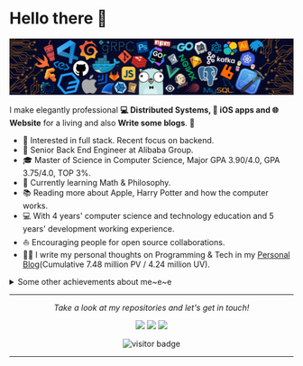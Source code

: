 # Hello there 👋

![](https://github.com/IYABAO/IYABAO/blob/master/icons/header_.png)

I make elegantly professional **💻 Distributed Systems, 📱 iOS apps and 🌐 Website** for a living and also **Write some blogs**. 🌈    

* 🧐   Interested in full stack. Recent focus on backend.
* 💼   Senior Back End Engineer at Alibaba Group.
* 🎓   Master of Science in Computer Science, Major GPA 3.90/4.0, GPA 3.75/4.0, TOP 3%.
* 🌱   Currently learning Math & Philosophy.
* 📚   Reading more about Apple, Harry Potter and how the computer works.
* 💻   With 4 years' computer science and technology education and 5 years' development working experience.
* ⛵   Encouraging people for open source collaborations.
* ✍🏻   I write my personal thoughts on Programming & Tech in my [Personal Blog](https://i.plbear.com/)(Cumulative 7.48 million PV / 4.24 million UV).

<details>
  <summary>Some other achievements about me~e~e</summary>
  <br>

* 💖   Be proud of CMU. My heart is in the work. 
* 🎉   Professional Membership of ACM / IEEE / IEEE-CS / CCF.
* 🍎   Apple Developer.👨🏻‍💻 & Apple Teacher.🤪

<p align="center">
<img src="https://github.com/IYABAO/IYABAO/blob/master/icons/CMU.png" height="100" width="100"/></a>
<a><img src="https://github.com/IYABAO/IYABAO/blob/master/icons/ACM.png" height="100" width="100"/></a>
<a><img src="https://github.com/IYABAO/IYABAO/blob/master/icons/IEEE.png" height="100" width="100"/></a>
<a><img src="https://github.com/IYABAO/IYABAO/blob/master/icons/IEEE-CS.png" height="100" width="100"/></a>
<img src="https://github.com/IYABAO/IYABAO/blob/master/icons/CCF.png" height="100" width="100"/>
<a><img src="https://github.com/IYABAO/IYABAO/blob/master/icons/APPLE.png" height="100" width="100"/></a>
</p>

* 👑   Some GitHub statistical reports:

<p align="center">
<img align="center" src="https://github-readme-stats.vercel.app/api/top-langs/?username=IYABAO&hide_langs_below=1&theme=default&line_height=27&layout=compact" />
<img align="center" src="https://github-readme-stats.vercel.app/api?username=IYABAO&show_icons=true&count_private=true&include_all_commits=true&line_height=21" alt="IYABAO's Github Stats" />
<img align="center" src="https://github-profile-trophy.vercel.app/?username=IYABAO&column=7" alt="IYABAO's Github Trophy" />
</p>

</details>
  
<hr>
<p align="center">
  <i>Take a look at my repositories and let's get in touch!</i>

<p align="center">
<a href= "https://i.plbear.com/"><img src="https://img.icons8.com/material-outlined/27/000000/ball-point-pen.png"/></a>
<a href= "https://www.linkedin.com/in/iyabao/"><img src="https://img.icons8.com/material-outlined/30/000000/linkedin.png"/></a>
<a href= "https://twitter.com/dutm2012"><img src="https://img.icons8.com/material-outlined/30/000000/twitter.png"/></a>
</p>

<p  align="center">
<img src="https://visitor-badge.laobi.icu/badge?page_id=iyabao.iyabao" alt="visitor badge"/>       
</p>

</p>

---


